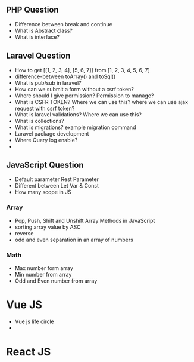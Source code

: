 ## PHP Question
- Difference between break and continue
- What is Abstract class?
- What is interface? 
## Laravel Question
- How to get [[1, 2, 3, 4], [5, 6, 7]] from [1, 2, 3, 4, 5, 6, 7]
- difference-between toArray() and toSql()
- What is pub/sub in laravel?
- How can we submit a form without a csrf token?
- Where should I give permission? Permission to manage?
- What is CSFR TOKEN? Where we can use this? where we can use ajax request with csrf token?
- What is laravel validations?  Where we can use this?
- What is collections? 
- What is migrations? example migration command
- Laravel package development
- Where Query log enable?
- 
## JavaScript Question
- Default parameter Rest Parameter
- Different between Let Var & Const
- How many scope in JS
### Array
- Pop, Push, Shift and Unshift Array Methods in JavaScript
- sorting array value by ASC
- reverse
- odd and even separation in an array of numbers
### Math
- Max number form array
- Min number from array
- Odd and Even number from array
# Vue JS
- Vue js life circle 
- 
# React JS

